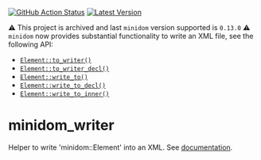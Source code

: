 [![GitHub Action Status][github_actions_badge]][github_actions]
[![Latest Version]][crates.io]

[github_actions_badge]: https://img.shields.io/github/workflow/status/CanalTP/minidom_writer/Continuous%20Integration
[github_actions]: https://github.com/CanalTP/minidom_writer/actions
[Latest Version]: https://img.shields.io/crates/v/minidom_writer.svg    
[crates.io]: https://crates.io/crates/minidom_writer                    

⚠ This project is archived and last `minidom` version supported is `0.13.0` ⚠
`minidom` now provides substantial functionality to write an XML file, see the following API:

- [`Element::to_writer()`][to_writer]
- [`Element::to_writer_decl()`][to_writer_decl]
- [`Element::write_to()`][write_to]
- [`Element::write_to_decl()`][write_to_decl]
- [`Element::write_to_inner()`][write_to_inner]

[to_writer]: https://docs.rs/minidom/0.13.0/minidom/element/struct.Element.html#method.to_writer
[to_writer_decl]: https://docs.rs/minidom/0.13.0/minidom/element/struct.Element.html#method.to_writer_decl
[write_to]: https://docs.rs/minidom/0.13.0/minidom/element/struct.Element.html#method.write_to
[write_to_decl]: https://docs.rs/minidom/0.13.0/minidom/element/struct.Element.html#method.write_to_decl
[write_to_inner]: https://docs.rs/minidom/0.13.0/minidom/element/struct.Element.html#method.write_to_inner

# minidom_writer
Helper to write 'minidom::Element' into an XML. See [documentation](https://docs.rs/minidom_writer).
